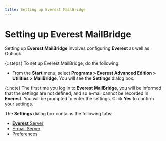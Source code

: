 ```yaml
---
title: Setting up Everest MailBridge
---
```


# Setting up Everest MailBridge


Setting up **Everest MailBridge**  involves configuring **Everest** as  well as Outlook  .


{:.steps}
To set up Everest MailBridge,  do the following:

- From the **Start** menu, select **Programs 
 &gt; Everest Advanced Edition &gt; Utilities &gt; MailBridge**.  You will see the **Settings** dialog  box.



{:.note}
The first time you log in to **Everest 
 MailBridge**,  you will be informed that the settings are not defined, and so e-mail  cannot be recorded in **Everest**.  You will be prompted to enter the settings. Click **Yes** to confirm your settings.


The **Settings** dialog box contains  the following tabs:

- [**Everest** Server]({{site.mb_baseurl}}/setting-up-everest-mailbridge/the-settings-dialog-box/the_settings_dialog_box_everest_server_mailbridge.html)
- [E-mail  Server]({{site.mb_baseurl}}/setting-up-everest-mailbridge/the-settings-dialog-box/the_settings_dialog_box_e_mail_server_mailbridge.html)
- [Preferences]({{site.mb_baseurl}}/setting-up-everest-mailbridge/the-settings-dialog-box/the_settings_dialog_box_preferences_mailbridge.html)

